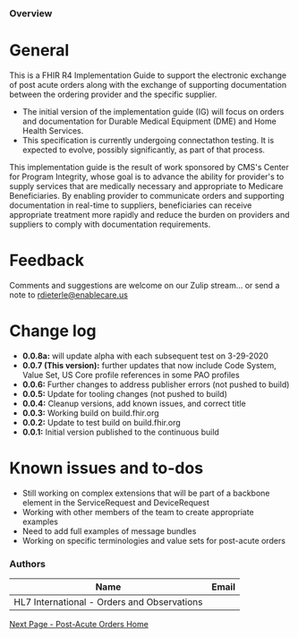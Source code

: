 ### Overview

# General
This is a FHIR R4 Implementation Guide to support the electronic exchange of post acute orders along with the exchange of supporting documentation between the ordering provider and the specific supplier.
* The initial version of the implementation guide (IG) will focus on orders and documentation for Durable Medical Equipment (DME) and Home Health Services.
* This specification is currently undergoing connectathon testing. It is expected to evolve, possibly significantly, as part of that process.

This implementation guide is the result of work sponsored by CMS's Center for Program Integrity, whose goal is to advance the ability for provider's to supply services that are medically necessary and appropriate to Medicare Beneficiaries. By enabling provider to communicate orders and supporting documentation in real-time to suppliers, beneficiaries can receive appropriate treatment more rapidly and reduce the burden on providers and suppliers to comply with documentation requirements.

# Feedback
Comments and suggestions are welcome on our Zulip stream...
or send a note to rdieterle@enablecare.us

# Change log
* **0.0.8a:** will update alpha with each subsequent test on 3-29-2020
* **0.0.7 (This version):** further updates that now include Code System, Value Set, US Core profile references in some PAO profiles
* **0.0.6:** Further changes to address publisher errors (not pushed to build)
* **0.0.5:** Update for tooling changes (not pushed to build)
* **0.0.4:** Cleanup versions, add known issues, and correct title 
* **0.0.3:** Working build on build.fhir.org
* **0.0.2:** Update to test build on build.fhir.org 
* **0.0.1:** Initial version published to the continuous build

# Known issues and to-dos
* Still working on complex extensions that will be part of a backbone element in the ServiceRequest and DeviceRequest
* Working with other members of the team to create appropriate examples
* Need to add full examples of message bundles
* Working on specific terminologies and value sets for post-acute orders



### Authors

<table>
<thead>
<tr>
<th>Name</th>
<th>Email</th>
</tr>
</thead>
<tbody>
<tr>
<td>HL7 International - Orders and Observations</td>
<td></td>
</tr>
</tbody>
</table>




[Next Page - Post-Acute Orders Home](Post-AcuteOrdersHome.html)